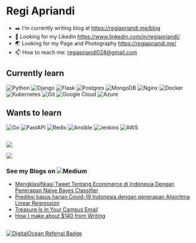 # Regi Apriandi

- ✒️ I'm currently writing blog at https://regiapriandi.me/blog
- 🤔 Looking for my Likedin https://www.linkedin.com/in/regiapriandi/
- 🌏 Looking for my Page and Photography https://regiapriandi.me/
- 📫 How to reach me: regiapriandi024@gmail.com

## Currently learn
![Python](https://img.shields.io/badge/python-3670A0?style=for-the-badge&logo=python&logoColor=ffdd54)
![Django](https://img.shields.io/badge/django-%23092E20.svg?style=for-the-badge&logo=django&logoColor=white)
![Flask](https://img.shields.io/badge/flask-%23000.svg?style=for-the-badge&logo=flask&logoColor=white)
![Postgres](https://img.shields.io/badge/postgres-%23316192.svg?style=for-the-badge&logo=postgresql&logoColor=white)
![MongoDB](https://img.shields.io/badge/MongoDB-%234ea94b.svg?style=for-the-badge&logo=mongodb&logoColor=white)
![Nginx](https://img.shields.io/badge/nginx-%23009639.svg?style=for-the-badge&logo=nginx&logoColor=white)
![Docker](https://img.shields.io/badge/docker-%230db7ed.svg?style=for-the-badge&logo=docker&logoColor=white)
![Kubernetes](https://img.shields.io/badge/kubernetes-%23326ce5.svg?style=for-the-badge&logo=kubernetes&logoColor=white)
![Git](https://img.shields.io/badge/git-%23F05033.svg?style=for-the-badge&logo=git&logoColor=white)
![Google Cloud](https://img.shields.io/badge/GoogleCloud-%234285F4.svg?style=for-the-badge&logo=google-cloud&logoColor=white)
![Azure](https://img.shields.io/badge/azure-%230072C6.svg?style=for-the-badge&logo=microsoftazure&logoColor=white)
## Wants to learn
![Go](https://img.shields.io/badge/go-%2300ADD8.svg?style=for-the-badge&logo=go&logoColor=white)
![FastAPI](https://img.shields.io/badge/FastAPI-005571?style=for-the-badge&logo=fastapi)
![Redis](https://img.shields.io/badge/redis-%23DD0031.svg?style=for-the-badge&logo=redis&logoColor=white)
![Ansible](https://img.shields.io/badge/ansible-%231A1918.svg?style=for-the-badge&logo=ansible&logoColor=white)
![Jenkins](https://img.shields.io/badge/jenkins-%232C5263.svg?style=for-the-badge&logo=jenkins&logoColor=white)
![AWS](https://img.shields.io/badge/AWS-%23FF9900.svg?style=for-the-badge&logo=amazon-aws&logoColor=white)
## 
![](https://streak-stats.demolab.com/?user=regiapriandi012&theme=default)

![](https://github-readme-stats.vercel.app/api?username=regiapriandi012)

### **See my Blogs on ![Medium](https://img.shields.io/badge/Medium-12100E?style=for-the-badge&logo=medium&logoColor=white)**

- [Mengklasifikasi Tweet Tentang Ecommerce di Indonesia Dengan Penerapan Naive Bayes Classifier](https://medium.com/data-folks-indonesia/mengklasifikasi-tweet-tentang-ecommerce-di-indonesia-dengan-penerapan-naive-bayes-classifier-be2e20ab14a2)
- [Prediksi kasus harian Covid-19 Indonesia dengan penerapan Algoritma Linear Regression](https://medium.com/data-folks-indonesia/prediksi-kasus-harian-covid-19-indonesia-dengan-penerapan-machine-learning-linear-regression-29e01335a27)
- [Treasure Is In Your Campus Email](https://studentsxstudents.com/treasure-is-in-your-campus-email-10008cb80116)
- [How I make about $140 from Writing](https://studentsxstudents.com/how-i-make-about-140-from-writing-fe80e02f22)

## 
[![DigitalOcean Referral Badge](https://web-platforms.sfo2.cdn.digitaloceanspaces.com/WWW/Badge%201.svg)](https://www.digitalocean.com/?refcode=c80595539677&utm_campaign=Referral_Invite&utm_medium=Referral_Program&utm_source=badge)
